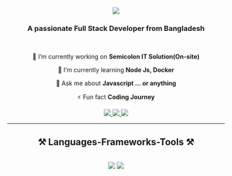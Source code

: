 <h1 align="center">
    <img src="https://readme-typing-svg.herokuapp.com/?font=Righteous&size=35&center=true&vCenter=true&width=500&height=70&duration=4000&lines=Hi+There!+👋;+I'm+Rahat;" />
</h1>

<h3 align="center">A passionate Full Stack Developer from Bangladesh</h3>

<br/>

<div align="center">
 
 🔭 I’m currently working on **Semicolon IT Solution(On-site)**
 
 🌱 I’m currently learning **Node Js, Docker**

💬 Ask me about **Javascript ... or anything**

⚡ Fun fact **Coding Journey**

 </div>
 
<div align="center"> 
  <a href="mailto:rahat.semicolonit@gmail.com">
    <img src="https://img.shields.io/badge/Gmail-333333?style=for-the-badge&logo=gmail&logoColor=red" />
  </a>
  <a href="https://linkedin.com/in/webxrahat" target="_blank">
    <img src="https://img.shields.io/badge/LinkedIn-0077B5?style=for-the-badge&logo=linkedin&logoColor=white" target="_blank" />
  </a>
  <a href="https://github.com/webxrahat" target="_blank">
     <img src="https://img.shields.io/badge/Portfolio-FF5722?style=for-the-badge&logo=todoist&logoColor=white" target="_blank" /> <!-- sqlite, safari, google-chrome are other good icon options -->
  </a>
</div>

 <hr/>
 
<h2 align="center">⚒️ Languages-Frameworks-Tools ⚒️</h2>
<br/>
<div align="center">
    <img src="https://skillicons.dev/icons?i=bootstrap,mui,html,css,sass,vscode,github,figma,tailwind,git,ubuntu,vercel,wordpress,postman" />
    <img src="https://skillicons.dev/icons?i=js,ts,react,threejs,redux,nextjs,express,nodejs,mongodb,postgres,docker,jest" /><br>
</div>



